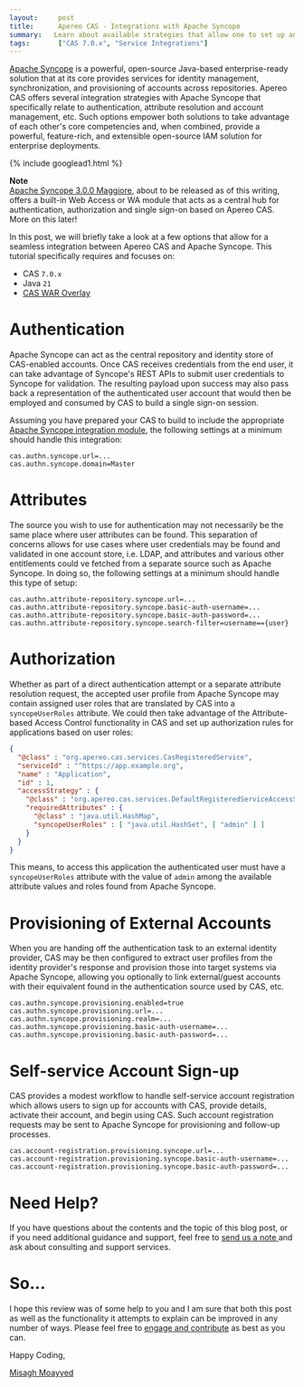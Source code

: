 ```yaml
---
layout:     post
title:      Apereo CAS - Integrations with Apache Syncope
summary:   Learn about available strategies that allow one to set up an integration between Apache Syncope and Apereo CAS.
tags:       ["CAS 7.0.x", "Service Integrations"]
---
```


[Apache Syncope](https://syncope.apache.org/) is a powerful, open-source Java-based enterprise-ready solution that at its core provides services for identity management, synchronization, and provisioning of accounts across repositories. Apereo CAS offers several integration strategies with Apache Syncope that specifically relate to authentication, attribute resolution and account management, etc. Such options empower both solutions to take advantage of each other's core competencies and, when combined, provide a powerful, feature-rich, and extensible open-source IAM solution for enterprise deployments.

{% include googlead1.html %}

<div class="alert alert-info">
  <strong>Note</strong><br/><a href="https://syncope.apache.org/docs/3.0/reference-guide.html">Apache Syncope 3.0.0 Maggiore</a>, about to be released as of this writing, offers a built-in Web Access or WA module that acts as a central hub for authentication, authorization and single sign-on based on Apereo CAS. More on this later!
</div>

In this post, we will briefly take a look at a few options that allow for a seamless integration between Apereo CAS and Apache Syncope. This tutorial specifically requires and focuses on:

- CAS `7.0.x`
- Java `21`
- [CAS WAR Overlay](https://github.com/apereo/cas-overlay-template)

# Authentication

Apache Syncope can act as the central repository and identity store of CAS-enabled accounts. Once CAS receives credentials from the end user, it can take advantage of Syncope's REST APIs to submit user credentials to Syncope for validation. The resulting payload upon success may also pass back a representation of the authenticated user account that would then be employed and consumed by CAS to build a single sign-on session.

Assuming you have prepared your CAS to build to include the appropriate [Apache Syncope integration module](https://apereo.github.io/cas/development/authentication/Syncope-Authentication.html), the following settings at a minimum should handle this integration:

```properties
cas.authn.syncope.url=...
cas.authn.syncope.domain=Master
```

# Attributes

The source you wish to use for authentication may not necessarily be the same place where user attributes can be found. This separation of concerns allows for use cases where user credentials may be found and validated in one account store, i.e. LDAP, and attributes and various other entitlements could ve fetched from a separate source such as Apache Syncope. In doing so, the following settings at a minimum should handle this type of setup:

```properties
cas.authn.attribute-repository.syncope.url=...
cas.authn.attribute-repository.syncope.basic-auth-username=...
cas.authn.attribute-repository.syncope.basic-auth-password=...
cas.authn.attribute-repository.syncope.search-filter=username=={user}
```

# Authorization

Whether as part of a direct authentication attempt or a separate attribute resolution request, the accepted user profile from Apache Syncope may contain assigned user roles that are translated by CAS into a `syncopeUserRoles` attribute. We could then take advantage of the Attribute-based Access Control functionality in CAS and set up authorization rules for applications based on user roles:

```json
{
  "@class" : "org.apereo.cas.services.CasRegisteredService",
  "serviceId" : "^https://app.example.org",
  "name" : "Application",
  "id" : 1,
  "accessStrategy" : {
    "@class" : "org.apereo.cas.services.DefaultRegisteredServiceAccessStrategy",
    "requiredAttributes" : {
      "@class" : "java.util.HashMap",
      "syncopeUserRoles" : [ "java.util.HashSet", [ "admin" ] ]
    }
  }
}
```

This means, to access this application the authenticated user must have a `syncopeUserRoles` attribute with the value of `admin` among the available attribute values and roles found from Apache Syncope.

# Provisioning of External Accounts

When you are handing off the authentication task to an external identity provider, CAS may be then configured to extract user profiles from the identity provider's response and provision those into target systems via Apache Syncope, allowing you optionally to link external/guest accounts with their equivalent found in the authentication source used by CAS, etc.

```properties
cas.authn.syncope.provisioning.enabled=true
cas.authn.syncope.provisioning.url=...
cas.authn.syncope.provisioning.realm=...
cas.authn.syncope.provisioning.basic-auth-username=...
cas.authn.syncope.provisioning.basic-auth-password=...
```

# Self-service Account Sign-up

CAS provides a modest workflow to handle self-service account registration which allows users to sign up for accounts with CAS, provide details, activate their account, and begin using CAS. Such account registration requests may be sent to Apache Syncope for provisioning and follow-up processes.

```properties
cas.account-registration.provisioning.syncope.url=...
cas.account-registration.provisioning.syncope.basic-auth-username=...
cas.account-registration.provisioning.syncope.basic-auth-password=...
```

# Need Help?

If you have questions about the contents and the topic of this blog post, or if you need additional guidance and support, feel free to [send us a note ](/#contact-section-header) and ask about consulting and support services.

# So...

I hope this review was of some help to you and I am sure that both this post as well as the functionality it attempts to explain can be improved in any number of ways. Please feel free to [engage and contribute][contribguide] as best as you can.

Happy Coding,

[Misagh Moayyed](https://fawnoos.com)

[profileselection]: https://apereo.github.io/cas/development/integration/Delegate-Authentication-ProfileSelection.html
[contribguide]: https://apereo.github.io/cas/developer/Contributor-Guidelines.html